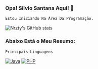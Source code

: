### Opa! Silvio Santana Aqui! 👋
    Estou Iniciando Na Área Da Programação.

![Nrzty's GitHub stats](https://github-readme-stats.vercel.app/api?username=Nrzty&show_icons=true&theme=highcontrast)

### Abaixo Está o Meu Resumo:
    Principais Linguagens
[![Java](https://img.shields.io/badge/Java-ED8B00?style=for-the-badge&logo=openjdk&logoColor=white)](https://www.java.com/pt-BR/)
[![PHP](https://img.shields.io/badge/PHP-777BB4?style=for-the-badge&logo=php&logoColor=white)](https://www.php.net/)
